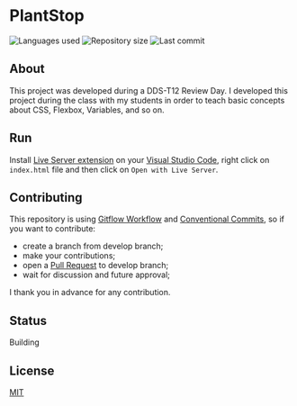 # PlantStop

![Languages used](https://img.shields.io/github/languages/count/isadfrn/plantstop?style=flat-square)
![Repository size](https://img.shields.io/github/repo-size/isadfrn/plantstop?style=flat-square)
![Last commit](https://img.shields.io/github/last-commit/isadfrn/plantstop?style=flat-square)

## About

This project was developed during a DDS-T12 Review Day. I developed this project during the class with my students in order to teach basic concepts about CSS, Flexbox, Variables, and so on.

## Run

Install [Live Server extension](https://marketplace.visualstudio.com/items?itemName=ritwickdey.LiveServer) on your [Visual Studio Code](https://code.visualstudio.com/), right click on `index.html` file and then click on `Open with Live Server`.

## Contributing

This repository is using [Gitflow Workflow](https://www.atlassian.com/git/tutorials/comparing-workflows/gitflow-workflow) and [Conventional Commits](https://www.conventionalcommits.org/en/v1.0.0/), so if you want to contribute:

- create a branch from develop branch;
- make your contributions;
- open a [Pull Request](https://docs.github.com/en/pull-requests/collaborating-with-pull-requests/proposing-changes-to-your-work-with-pull-requests/creating-a-pull-request) to develop branch;
- wait for discussion and future approval;

I thank you in advance for any contribution.

## Status

Building

## License

[MIT](./LICENSE)
